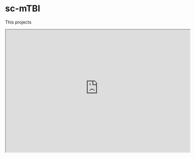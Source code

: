 # sc-mTBI
This projects

<iframe src="https://19990314-sc-mtbi-ucla-visual-7cwnuz.streamlit.app/" width="600" height="400"></iframe>



